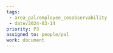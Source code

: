 ```yaml
---
tags:
 - area_pal/employee_cosobservability
 - date/2024-03-14
priority: P3
assigned to: people/pal
work: document 
---
```


